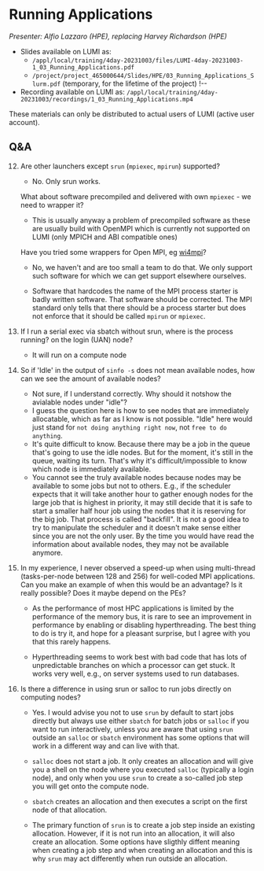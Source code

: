 # Running Applications

*Presenter: Alfio Lazzaro (HPE), replacing Harvey Richardson (HPE)*

<!--
Course materials will be provided during and after the course.
-->

-   Slides available on LUMI as:
    -   `/appl/local/training/4day-20231003/files/LUMI-4day-20231003-1_03_Running_Applications.pdf`
    -   `/project/project_465000644/Slides/HPE/03_Running_Applications_Slurm.pdf` (temporary, for the lifetime of the project)
!--
-   Recording available on LUMI as:
    `/appl/local/training/4day-20231003/recordings/1_03_Running_Applications.mp4`

These materials can only be distributed to actual users of LUMI (active user account).

## Q&A


12. Are other launchers except `srun` (`mpiexec`, `mpirun`) supported?

    -   No. Only srun works.
  
    What about software precompiled and delivered with own `mpiexec` - we need to wrapper it?
  
    -   This is usually anyway a problem of precompiled software as these are usually build with OpenMPI which is currently not supported on LUMI (only MPICH and ABI compatible ones)

    Have you tried some wrappers for Open MPI, eg [wi4mpi](https://github.com/cea-hpc/wi4mpi)?

    -   No, we haven't and are too small a team to do that. We only support such software for which we can get support elsewhere ourselves. 

    -   Software that hardcodes the name of the MPI process starter is badly written software. That software should be corrected. The MPI standard only tells that there should be a process starter but does not enforce that it should be called `mpirun` or `mpiexec`.

13. If I run a serial exec via sbatch without srun, where is the process running? on the login (UAN) node?

    - It will run on a compute node 

14. So if 'Idle' in the output of `sinfo -s` does not mean available nodes, how can we see the amount of available nodes?
    -   Not sure, if I understand correctly. Why should it notshow the avialable nodes under "idle"?
    -   I guess the question here is how to see nodes that are immediately allocatable, which as far as I know is not possible. "Idle" here would just stand for `not doing anything right now`, not `free to do anything`.
    -   It's quite difficult to know. Because there may be a job in the queue that's going to use the idle nodes. But for the moment, it's still in the queue, waiting its turn. That's why it's difficult/impossible to know which node is immediately available.
    -   You cannot see the truly available nodes because nodes may be available to some jobs but not to others. E.g., if the scheduler expects that it will take another hour to gather enough nodes for the large job that is highest in priority, it may still decide that it is safe to start a smaller half hour job using the nodes that it is reserving for the big job. That process is called "backfill". It is not a good idea to try to manipulate the scheduler and it doesn't make sense either since you are not the only user. By the time you would have read the information about available nodes, they may not be available anymore.

15. In my experience, I never observed a speed-up when using multi-thread (tasks-per-node between 128 and 256) for well-coded MPI applications. Can you make an example of when this would be an advantage? Is it really possible? Does it maybe depend on the PEs?

    -   As the performance of most HPC applications is limited by the performance of the memory bus, it is rare to see an improvement in performance by enabling or disabling hyperthreading. The best thing to do is try it, and hope for a pleasant surprise, but I agree with you that this rarely happens.

    -   Hyperthreading seems to work best with bad code that has lots of unpredictable branches on which a processor can get stuck. It works very well, e.g., on server systems used to run databases.

16. Is there a difference in using srun or salloc to run jobs directly on computing nodes?

    -   Yes. I would advise you not to use `srun` by default to start jobs directly but always use either `sbatch` for batch jobs or `salloc` if you want to run interactively, unless you are aware that using `srun` outside an `salloc` or `sbatch` environment has some options that will work in a different way and can live with that.

    -   `salloc` does not start a job. It only creates an allocation and will give you a shell on the node where you executed `salloc` (typically a login node), and only when you use `srun` to create a so-called job step you will get onto the compute node.

    -   `sbatch` creates an allocation and then executes a script on the first node of that allocation.

    -   The primary function of `srun` is to create a job step inside an existing allocation. However, if it is not run into an allocation, it will also create an allocation. Some options have sligthly diffent meaning when creating a job step and when creating an allocation and this is why `srun` may act differently when run outside an allocation.

